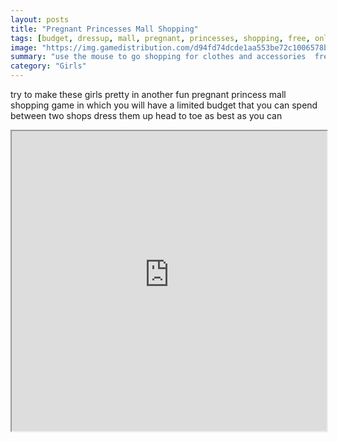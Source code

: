 ```yaml
---
layout: posts
title: "Pregnant Princesses Mall Shopping"
tags: [budget, dressup, mall, pregnant, princesses, shopping, free, online, games, oyna, game, free, games, play, play, games]
image: "https://img.gamedistribution.com/d94fd74dcde1aa553be72c1006578b23.jpg"
summary: "use the mouse to go shopping for clothes and accessories  free online games oyna game free games play play games"
category: "Girls"
---
```


try to make these girls pretty in another fun pregnant princess mall shopping game in which you will have a limited budget that you can spend between two shops dress them up head to toe as best as you can

<iframe width="100%" height="480px;" src="https://flash.gamedistribution.com?game=d94fd74dcde1aa553be72c1006578b23"></iframe>